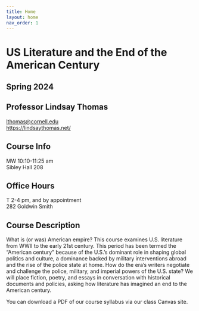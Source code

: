 ```yaml
---
title: Home
layout: home
nav_order: 1
---
```


# US Literature and the End of the American Century
## Spring 2024
## Professor Lindsay Thomas
<lthomas@cornell.edu><br>
<https://lindsaythomas.net/>

## Course Info
MW 10:10-11:25 am <br/>
Sibley Hall 208

## Office Hours
T 2-4 pm, and by appointment <br/>
282 Goldwin Smith

## Course Description
What is (or was) American empire? This course examines U.S. literature from WWII to the early 21st century. This period has been termed the “American century” because of the U.S.’s dominant role in shaping global politics and culture, a dominance backed by military interventions abroad and the rise of the police state at home. How do the era’s writers negotiate and challenge the police, military, and imperial powers of the U.S. state? We will place fiction, poetry, and essays in conversation with historical documents and policies, asking how literature has imagined an end to the American century.

You can download a PDF of our course syllabus via our class Canvas site.
